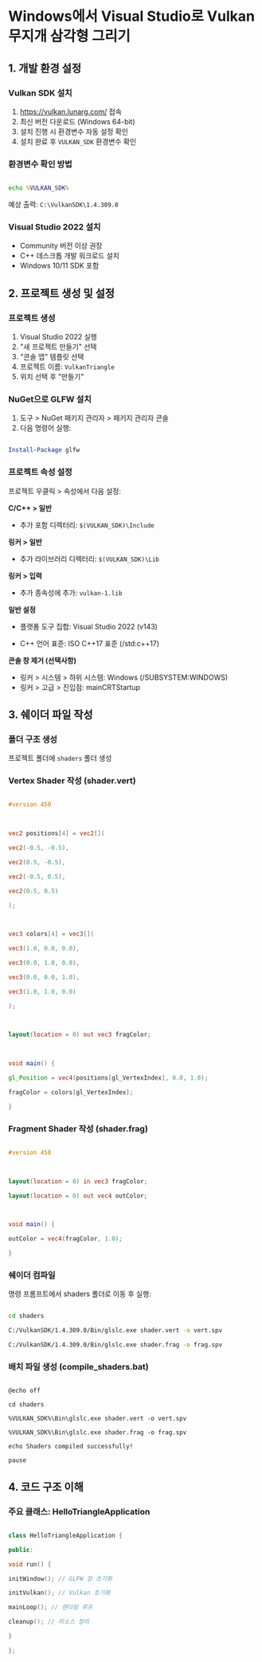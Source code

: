 # Windows에서 Visual Studio로 Vulkan 무지개 삼각형 그리기

  
## 1. 개발 환경 설정

### Vulkan SDK 설치

1. https://vulkan.lunarg.com/ 접속
2. 최신 버전 다운로드 (Windows 64-bit)
3. 설치 진행 시 환경변수 자동 설정 확인
4. 설치 완료 후 `VULKAN_SDK` 환경변수 확인

### 환경변수 확인 방법

```cmd

echo %VULKAN_SDK%

```

예상 출력: `C:\VulkanSDK\1.4.309.0`

### Visual Studio 2022 설치

- Community 버전 이상 권장
- C++ 데스크톱 개발 워크로드 설치
- Windows 10/11 SDK 포함

## 2. 프로젝트 생성 및 설정
### 프로젝트 생성

1. Visual Studio 2022 실행
2. "새 프로젝트 만들기" 선택
3. "콘솔 앱" 템플릿 선택
4. 프로젝트 이름: `VulkanTriangle`
5. 위치 선택 후 "만들기"

### NuGet으로 GLFW 설치

1. 도구 > NuGet 패키지 관리자 > 패키지 관리자 콘솔
2. 다음 명령어 실행:

```powershell

Install-Package glfw

```

  

### 프로젝트 속성 설정

프로젝트 우클릭 > 속성에서 다음 설정:

  

**C/C++ > 일반**
- 추가 포함 디렉터리: `$(VULKAN_SDK)\Include`  

**링커 > 일반**
- 추가 라이브러리 디렉터리: `$(VULKAN_SDK)\Lib`

**링커 > 입력**
- 추가 종속성에 추가: `vulkan-1.lib`

**일반 설정**

- 플랫폼 도구 집합: Visual Studio 2022 (v143)

- C++ 언어 표준: ISO C++17 표준 (/std:c++17)

  
**콘솔 창 제거 (선택사항)**

- 링커 > 시스템 > 하위 시스템: Windows (/SUBSYSTEM:WINDOWS)
- 링커 > 고급 > 진입점: mainCRTStartup


## 3. 쉐이더 파일 작성

  ### 폴더 구조 생성
프로젝트 폴더에 `shaders` 폴더 생성

  ### Vertex Shader 작성 (shader.vert)

```glsl

#version 450

  

vec2 positions[4] = vec2[](

vec2(-0.5, -0.5),

vec2(0.5, -0.5),

vec2(-0.5, 0.5),

vec2(0.5, 0.5)

);

  

vec3 colors[4] = vec3[](

vec3(1.0, 0.0, 0.0),

vec3(0.0, 1.0, 0.0),

vec3(0.0, 0.0, 1.0),

vec3(1.0, 1.0, 0.0)

);

  

layout(location = 0) out vec3 fragColor;

  

void main() {

gl_Position = vec4(positions[gl_VertexIndex], 0.0, 1.0);

fragColor = colors[gl_VertexIndex];

}

```

  

### Fragment Shader 작성 (shader.frag)
```glsl

#version 450

  

layout(location = 0) in vec3 fragColor;

layout(location = 0) out vec4 outColor;

  

void main() {

outColor = vec4(fragColor, 1.0);

}

```

### 쉐이더 컴파일
명령 프롬프트에서 shaders 폴더로 이동 후 실행:
```cmd

cd shaders

C:/VulkanSDK/1.4.309.0/Bin/glslc.exe shader.vert -o vert.spv

C:/VulkanSDK/1.4.309.0/Bin/glslc.exe shader.frag -o frag.spv

```

  

### 배치 파일 생성 (compile_shaders.bat)

```batch

@echo off

cd shaders

%VULKAN_SDK%\Bin\glslc.exe shader.vert -o vert.spv

%VULKAN_SDK%\Bin\glslc.exe shader.frag -o frag.spv

echo Shaders compiled successfully!

pause

```

## 4. 코드 구조 이해
### 주요 클래스: HelloTriangleApplication

```cpp

class HelloTriangleApplication {

public:

void run() {

initWindow(); // GLFW 창 초기화

initVulkan(); // Vulkan 초기화

mainLoop(); // 렌더링 루프

cleanup(); // 리소스 정리

}

};

```

  
